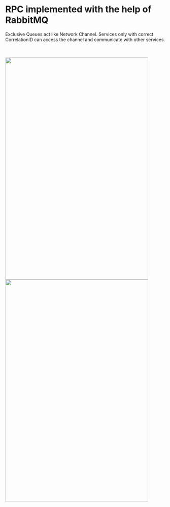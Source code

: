 # RPC implemented with the help of RabbitMQ

Exclusive Queues act like Network Channel. Services only with correct CorrelationID can access the channel and communicate with other services.
<br>
<br>
<br>

<img src="https://github.com/Abhirup-02/RPC_RMQ/assets/92736753/9f76d2ce-ce6d-4c26-8b75-d15c09e6e85a" width="450" height="700" />
<img src="https://github.com/Abhirup-02/RPC_RMQ/assets/92736753/56d6db38-c765-4f18-82c8-df12629f1c44" width="450" height="700" />
